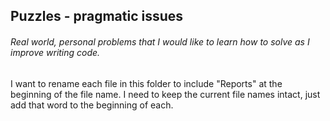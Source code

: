 ## Puzzles - pragmatic issues
###### Real world, personal problems that I would like to learn how to solve as I improve writing code.
I want to rename each file in this folder to include "Reports" at the beginning of the file name. I need to keep the current file names intact, just add that word to the beginning of each.
